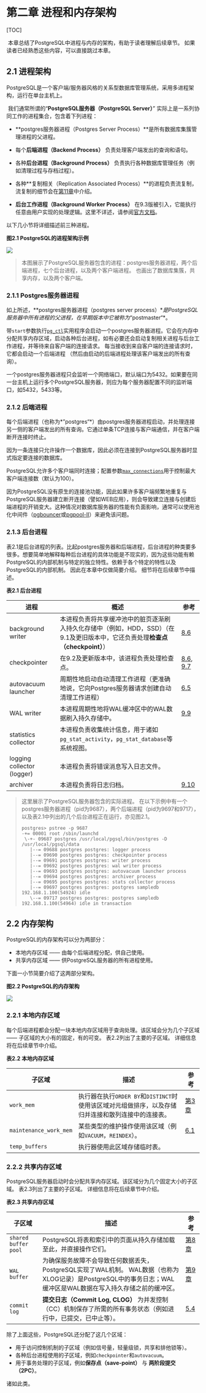 # 第二章 进程和内存架构

[TOC]

​	本章总结了PostgreSQL中进程与内存的架构，有助于读者理解后续章节。 如果读者已经熟悉这些内容，可以直接跳过本章。

## 2.1 进程架构

​	PostgreSQL是一个客户端/服务器风格的关系型数据库管理系统，采用多进程架构，运行在单台主机上。

​	我们通常所谓的“**PostgreSQL服务器（PostgreSQL Server）**” 实际上是一系列协同工作的进程集合，包含着下列进程：

* **postgres服务器进程（Postgres Server Process）**是所有数据库集簇管理进程的父进程。
* 每个**后端进程（Backend Process）** 负责处理客户端发出的查询和语句。

* 各种**后台进程（Background Process）** 负责执行各种数据库管理任务（例如清理过程与存档过程）。

* 各种**复制相关（Replication Associated Process）**的进程负责流复制，流复制的细节会在[第11章](ch11.md)中介绍。
* **后台工作进程（Background Worker Process）** 在9.3版被引入，它能执行任意由用户实现的处理逻辑。这里不详述，请参阅[官方文档](https://www.postgresql.org/docs/current/static/bgworker.html)。

以下几小节将详细描述前三种进程。

**图2.1 PostgreSQL的进程架构示例**

![](img/fig-2-01.png)

> 本图展示了PostgreSQL服务器包含的进程：postgres服务器进程，两个后端进程，七个后台进程，以及两个客户端进程。 也画出了数据库集簇，共享内存，以及两个客户端。
>

### 2.1.1 Postgres服务器进程

如上所述，**postgres服务器进程（postgres server process）**是PostgreSQL服务器中所有进程的父进程，在早期版本中它被称为*“postmaster“*。

带`start`参数执行[`pg_ctl`](https://www.postgresql.org/docs/current/static/app-pg-ctl.html)实用程序会启动一个postgres服务器进程。它会在内存中分配共享内存区域，启动各种后台进程，如有必要还会启动复制相关进程与后台工作进程，并等待来自客户端的连接请求。 每当接收到来自客户端的连接请求时，它都会启动一个后端进程 （然后由启动的后端进程处理该客户端发出的所有查询）。

一个postgres服务器进程只会监听一个网络端口，默认端口为5432。如果要在同一台主机上运行多个PostgreSQL服务器，则应为每个服务器配置不同的监听端口，如5432，5433等。

### 2.1.2 后端进程

每个后端进程（也称为*”postgres“*）由postgres服务器进程启动，并处理连接另一侧的客户端发出的所有查询。它通过单条TCP连接与客户端通信，并在客户端断开连接时终止。

因为一条连接只允许操作一个数据库，因此必须在连接到PostgreSQL服务器时显式指定要连接的数据库。

PostgreSQL允许多个客户端同时连接；配置参数[`max_connections`](https://www.postgresql.org/docs/current/static/runtime-config-connection.html#GUC-MAX-CONNECTIONS)用于控制最大客户端连接数（默认为100）。

因为PostgreSQL没有原生的连接池功能，因此如果许多客户端频繁地重复与PostgreSQL服务器建立断开连接（譬如WEB应用），则会导致建立连接与创建后端进程的开销变大。这种情况对数据库服务器的性能有负面影响，通常可以使用池化中间件（[pgbouncer](https://pgbouncer.github.io)或[pgpool-II](http://www.pgpool.net/mediawiki/index.php/Main_Page)）来避免该问题。



### 2.1.3 后台进程

表2.1是后台进程的列表。比起postgres服务器和后端进程，后台进程的种类要多很多。想要简单地解释每种后台进程的具体功能是不现实的，因为这些功能有赖PostgreSQL的内部机制与特定的独立特性。依赖于各个特定的特性以及PostgreSQL的内部机制。 因此在本章中仅做简要介绍。 细节将在后续章节中描述。

**表2.1 后台进程**

| 进程                       | 概述                                                         | 参考                         |
| -------------------------- | ------------------------------------------------------------ | ---------------------------- |
| background writer          | 本进程负责将共享缓冲池中的脏页逐渐刷入持久化存储中（例如，HDD，SSD）（在9.1及更旧版本中，它还负责处理**检查点（checkpoint）**） | [8.6](ch8.md)                |
| checkpointer               | 在9.2及更新版本中，该进程负责处理检查点。                    | [8.6](ch8.md), [9.7](ch9.md) |
| autovacuum launcher        | 周期性地启动自动清理工作进程（更准确地说，它向Postgres服务器请求创建自动清理工作进程） | [6.5](ch6.md)                |
| WAL writer                 | 本进程周期性地将WAL缓冲区中的WAL数据刷入持久存储中。         | [9.9](ch9.md)                |
| statistics collector       | 本进程负责收集统计信息，用于诸如`pg_stat_activity`，`pg_stat_database`等系统视图。 |                              |
| logging collector (logger) | 本进程负责将错误消息写入日志文件。                           |                              |
| archiver                   | 本进程负责将日志归档。                                       | [9.10](ch9.md)               |

>  这里展示了PostgreSQL服务器包含的实际进程。 在以下示例中有一个postgres服务器进程（pid为9687），两个后端进程（pid为9697和9717），以及表2.1中列出的几个后台进程正在运行，亦见图2.1。
>
> ```
> postgres> pstree -p 9687
> -+= 00001 root /sbin/launchd
>  \-+- 09687 postgres /usr/local/pgsql/bin/postgres -D /usr/local/pgsql/data
>    |--= 09688 postgres postgres: logger process     
>    |--= 09690 postgres postgres: checkpointer process     
>    |--= 09691 postgres postgres: writer process     
>    |--= 09692 postgres postgres: wal writer process     
>    |--= 09693 postgres postgres: autovacuum launcher process     
>    |--= 09694 postgres postgres: archiver process     
>    |--= 09695 postgres postgres: stats collector process     
>    |--= 09697 postgres postgres: postgres sampledb 192.168.1.100(54924) idle  
>    \--= 09717 postgres postgres: postgres sampledb 192.168.1.100(54964) idle in transaction  
> ```



## 2.2 内存架构

PostgreSQL的内存架构可以分为两部分：

+ 本地内存区域 —— 由每个后端进程分配，供自己使用。
+ 共享内存区域 —— 供PostgreSQL服务器的所有进程使用。

下面一小节简要介绍了这两部分架构。

**图2.2 PostgreSQL的内存架构**

![](img/fig-2-02.png)

### 2.2.1 本地内存区域

​	每个后端进程都会分配一块本地内存区域用于查询处理。该区域会分为几个子区域 —— 子区域的大小有的固定，有的可变。 表2.2列出了主要的子区域。 详细信息将在后续章节中介绍。

**表2.2 本地内存区域**

| 子区域                 | 描述                                                         | 参考            |
| ---------------------- | ------------------------------------------------------------ | --------------- |
| `work_mem`             | 执行器在执行`ORDER BY`和`DISTINCT`时使用该区域对元组做排序，以及存储归并连接和散列连接中的连接表。 | [第3章](ch3.md) |
| `maintenance_work_mem` | 某些类型的维护操作使用该区域（例如`VACUUM`，`REINDEX`）。    | [6.1](ch6.md)   |
| `temp_buffers`         | 执行器使用此区域存储临时表。                                 |                 |

### 2.2.2 共享内存区域

​	PostgreSQL服务器启动时会分配共享内存区域。该区域分为几个固定大小的子区域。 表2.3列出了主要的子区域。 详细信息将在后续章节中介绍。

**表2.3 共享内存区域**

| 子区域               | 描述                                                         | 参考            |
| -------------------- | ------------------------------------------------------------ | --------------- |
| `shared buffer pool` | PostgreSQL将表和索引中的页面从持久存储加载至此，并直接操作它们。 | [第8章](ch8.md) |
| `WAL buffer`         | 为确保服务故障不会导致任何数据丢失，PostgreSQL实现了WAL机制。 WAL数据（也称为XLOG记录）是PostgreSQL中的事务日志；WAL缓冲区是WAL数据在写入持久存储之前的缓冲区。 | [第9章](ch9.md) |
| `commit log`         | **提交日志（Commit Log, CLOG）** 为并发控制（CC）机制保存了所需的所有事务状态（例如进行中，已提交，已中止等）。 | [5.4](ch5.md)   |

除了上面这些，PostgreSQL还分配了这几个区域：

* 用于访问控制机制的子区域（例如信号量，轻量级锁，共享和排他锁等）。
* 各种后台进程使用的子区域，例如`checkpointer`和`autovacuum`。
* 用于事务处理的子区域，例如**保存点（save-point）** 与 **两阶段提交（2PC）**。

诸如此类。